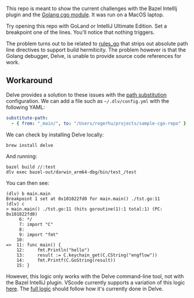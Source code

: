 This repo is meant to show the current challenges with the Bazel IntellIj plugin and
the [Golang cgo module](https://pkg.go.dev/cmd/cgo). It was run on a MacOS laptop.

Try opening this repo with GoLand or IntelliJ Ultimate Edition. Set a breakpoint one of the lines. You'll notice that
nothing triggers.

The problem turns out to be related to [rules_go](https://github.com/bazelbuild/rules_go/pull/3011) that strips out
absolute path line directives to support build hermiticity. The problem however
is that the Golang debugger, Delve, is unable to provide source code references for work.


## Workaround

Delve provides a solution to these issues with
the [path substitution](https://github.com/go-delve/delve/blob/master/Documentation/cli/substitutepath.md)
configuration. We can add a file
such as `~/.dlv/config.yml` with the following YAML:

```yaml
substitute-path:
  - { from: "_main/", to: "/Users/rogerhu/projects/sample-cgo-repo" }
```

We can check by installing Delve locally:

```
brew install delve
```

And running:

```
bazel build //:test
dlv exec bazel-out/darwin_arm64-dbg/bin/test_/test

```

You can then see:

```
(dlv) b main.main
Breakpoint 1 set at 0x101022fd0 for main.main() ./tst.go:11
(dlv) c
> main.main() ./tst.go:11 (hits goroutine(1):1 total:1) (PC: 0x101022fd0)
     6:	*/
     7:	import "C"
     8:
     9:	import "fmt"
    10:
=>  11:	func main() {
    12:		fmt.Println("hello")
    13:		result := C.keychain_get(C.CString("engflow"))
    14:		fmt.Printf(C.GoString(result))
    15:	}

```

However, this logic only works with the Delve command-line tool, not with the Bazel IntelliJ plugin. VScode currently
supports a variation of this logic [here](https://github.com/golang/vscode-go/blob/master/docs/debugging.md).
The [full logic](https://github.com/go-delve/delve/blob/master/pkg/locspec/locations.go#L554) should follow how it's
currently done in Delve.